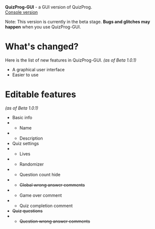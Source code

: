 **QuizProg-GUI** - a GUI version of QuizProg.   
[Console version](../../../quizprog)

Note: This version is currently in the beta stage. **Bugs and glitches may happen** when you use QuizProg-GUI.

# What's changed?
Here is the list of new features in QuizProg-GUI. *(as of Beta 1.0.1)*
- A graphical user interface
- Easier to use

# Editable features
*(as of Beta 1.0.1)*
- Basic info
- - Name
- - Description
- Quiz settings
- - Lives
- - Randomizer
- - Question count hide
- - ~~Global wrong answer comments~~
- - Game over comment
- - Quiz completion comment
- ~~Quiz questions~~
- - ~~Question wrong answer comments~~
